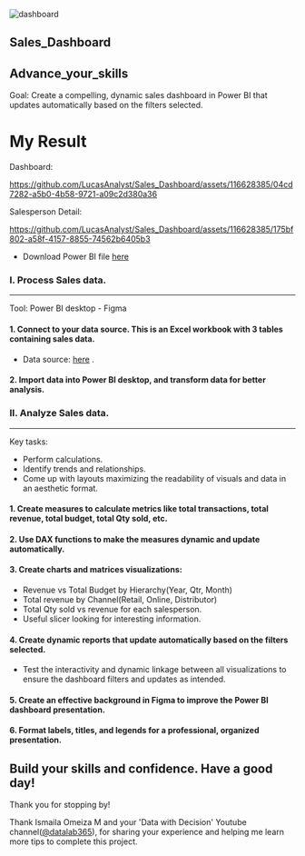 
![dashboard](https://github.com/LucasAnalyst/Sales_Dashboard/assets/116628385/692f05c9-698e-46bb-8765-3a425d051892)


Sales_Dashboard
---
## Advance_your_skills
Goal: Create a compelling, dynamic sales dashboard in Power BI that updates automatically based on the filters selected.

# My Result
Dashboard:


https://github.com/LucasAnalyst/Sales_Dashboard/assets/116628385/04cd7282-a5b0-4b58-9721-a09c2d380a36

Salesperson Detail: 


https://github.com/LucasAnalyst/Sales_Dashboard/assets/116628385/175bf802-a58f-4157-8855-74562b6405b3



* Download Power BI file [here](Sales_Dashboard.pbix)

### I. Process Sales data. 
---
Tool: Power BI desktop - Figma
#### 1. Connect to your data source. This is an Excel workbook with 3 tables containing sales data.
  * Data source: [here](https://drive.google.com/file/d/1ymx7mvgk-vs8WGDzU20Bji1UOjwfKZVi/view?usp=sharing) .
#### 2. Import data into Power BI desktop, and transform data for better analysis.
### II. Analyze Sales data.
---
Key tasks:
 - Perform calculations.
 - Identify trends and relationships.
 - Come up with layouts maximizing the readability of visuals and data in an aesthetic format.

#### 1. Create measures to calculate metrics like total transactions, total revenue, total budget, total Qty sold, etc.

#### 2. Use DAX functions to make the measures dynamic and update automatically. 

#### 3. Create charts and matrices visualizations:
- Revenue vs Total Budget by Hierarchy(Year, Qtr, Month)
- Total revenue by Channel(Retail, Online, Distributor)
- Total Qty sold vs revenue for each salesperson.
- Useful slicer looking for interesting information.
#### 4. Create dynamic reports that update automatically based on the filters selected.

- Test the interactivity and dynamic linkage between all visualizations to ensure the dashboard filters and updates as intended.

#### 5. Create an effective background in Figma to improve the Power BI dashboard presentation.

#### 6. Format labels, titles, and legends for a professional, organized presentation.

## Build your skills and confidence. Have a good day!
Thank you for stopping by! 

Thank Ismaila Omeiza M and your 'Data with Decision' Youtube channel([@datalab365](https://www.youtube.com/@datalab365/about)), for sharing your experience and helping me learn more tips to complete this project.



